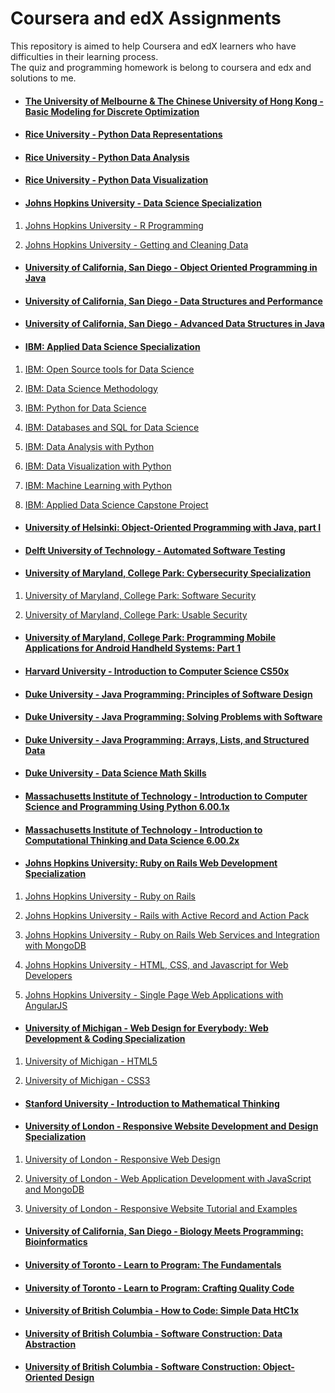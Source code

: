 # Coursera and edX Assignments
This repository is aimed to help Coursera and edX learners who have difficulties in their learning process.  
The quiz and programming homework is belong to coursera and edx and solutions to me.



- #### [The University of Melbourne & The Chinese University of Hong Kong - Basic Modeling for Discrete Optimization](./The%20University%20of%20Melbourne%20-%20Basic%20Modeling%20for%20Discrete%20Optimization)

- #### [Rice University - Python Data Representations](./Rice-Python-Data-Representations)

- #### [Rice University - Python Data Analysis](./Rice-Python-Data-Analysis)

- #### [Rice University - Python Data Visualization](./Rice-Python-Data-Visualization)

- #### [Johns Hopkins University - Data Science Specialization](./Johns%20Hopkins%20University%20-%20Data%20Science%20Specialization)

1. [Johns Hopkins University - R Programming](./Johns%20Hopkins%20University%20-%20Data%20Science%20Specialization/Johns%20Hopkins%20University%20-%20R%20Programming)

2. [Johns Hopkins University - Getting and Cleaning Data](./Johns%20Hopkins%20University%20-%20Data%20Science%20Specialization/Johns%20Hopkins%20University%20-%20Getting%20and%20Cleaning%20Data)

- #### [University of California, San Diego - Object Oriented Programming in Java](./UCSD-Object-Oriented-Programming-in-Java)

- #### [University of California, San Diego - Data Structures and Performance](./UCSD-Data-Structures-and-Performance)

- #### [University of California, San Diego - Advanced Data Structures in Java](./UCSD-Advanced-Data-Structures-in-Java)

- #### [IBM: Applied Data Science Specialization](./Applied-Data-Science-Specialization-IBM)

1. [IBM: Open Source tools for Data Science](./Applied-Data-Science-Specialization-IBM/IBM%20-%20Open%20Source%20tools%20for%20Data%20Science)

2. [IBM: Data Science Methodology](./Applied-Data-Science-Specialization-IBM/IBM%20-%20Data%20Science%20Methodology)

3. [IBM: Python for Data Science](./Applied-Data-Science-Specialization-IBM/IBM%20-%20Python%20for%20Data%20Science)

4. [IBM: Databases and SQL for Data Science](./Applied-Data-Science-Specialization-IBM/IBM%20-%20Databases%20and%20SQL%20for%20Data%20Science)

5. [IBM: Data Analysis with Python](./Applied-Data-Science-Specialization-IBM/IBM%20-%20Data%20Analysis%20with%20Python)

6. [IBM: Data Visualization with Python](./Applied-Data-Science-Specialization-IBM/IBM%20-%20Data%20Visualization%20with%20Python)

7. [IBM: Machine Learning with Python](./Applied-Data-Science-Specialization-IBM/IBM%20-%20Machine%20Learning%20with%20Python)

8. [IBM: Applied Data Science Capstone Project](./Applied-Data-Science-Specialization-IBM/IBM%20-%20Applied%20Data%20Science%20Capstone%20Project)

- #### [University of Helsinki: Object-Oriented Programming with Java, part I](./Object-Oriented-Programming-with-Java-pt1-University-of%20Helsinki-moocfi)

- #### [Delft University of Technology - Automated Software Testing](./Delft%20University%20of%20Technology%20-%20Automated%20Software%20Testing)

- #### [University of Maryland, College Park: Cybersecurity Specialization](./University%20of%20Maryland%20-%20Cybersecurity%20Specialization) 

1. [University of Maryland, College Park: Software Security](./University%20of%20Maryland%20-%20Cybersecurity%20Specialization/University%20of%20Maryland%20-%20Software%20Security)

2. [University of Maryland, College Park: Usable Security](./University%20of%20Maryland%20-%20Cybersecurity%20Specialization/University%20of%20Maryland%20-%20Usable%20Security)

- #### [University of Maryland, College Park: Programming Mobile Applications for Android Handheld Systems: Part 1](./University%20of%20Maryland%20-%20Programming%20Mobile%20Applications%20for%20Android%20Handheld%20Systems%2C%20Part%20I)


- #### [Harvard University - Introduction to Computer Science CS50x](./Harvard-CS50x)

- #### [Duke University - Java Programming: Principles of Software Design](./Duke-Java-Programming-Principles-of-Software-Design)

- #### [Duke University - Java Programming: Solving Problems with Software](./Duke-Java-Programming-Solving-Problems-with-Software)

- #### [Duke University - Java Programming: Arrays, Lists, and Structured Data](./Duke-Java-Programming-Arrays-Lists-Structured-Data)

- #### [Duke University - Data Science Math Skills](./Duke-University-Data-Science-Math-Skills)

- #### [Massachusetts Institute of Technology - Introduction to Computer Science and Programming Using Python 6.00.1x](./MITx-6.00.1x)

- #### [Massachusetts Institute of Technology - Introduction to Computational Thinking and Data Science 6.00.2x](./MITx-6.00.2x)

- #### [Johns Hopkins University: Ruby on Rails Web Development Specialization](./Johns%20Hopkins%20University%20-%20Ruby%20on%20Rails%20Web%20Development%20Specialization)

1. [Johns Hopkins University - Ruby on Rails](./Johns%20Hopkins%20University%20-%20Ruby%20on%20Rails%20Web%20Development%20Specialization/Johns%20Hopkins%20University%20-%20Ruby%20on%20Rails)

2. [Johns Hopkins University - Rails with Active Record and Action Pack](./Johns%20Hopkins%20University%20-%20Ruby%20on%20Rails%20Web%20Development%20Specialization/Johns%20Hopkins%20University%20-%20Rails%20with%20Active%20Record%20and%20Action%20Pack)

3. [Johns Hopkins University - Ruby on Rails Web Services and Integration with MongoDB](./Johns%20Hopkins%20University%20-%20Ruby%20on%20Rails%20Web%20Development%20Specialization/JHU%20-%20Ruby%20on%20Rails%20Web%20Services%20and%20Integration%20with%20MongoDB)

4. [Johns Hopkins University - HTML, CSS, and Javascript for Web Developers](./Johns%20Hopkins%20University%20-%20Ruby%20on%20Rails%20Web%20Development%20Specialization/Johns%20Hopkins%20University%20-%20HTML%2C%20CSS%2C%20and%20Javascript%20for%20Web%20Developers)

5. [Johns Hopkins University - Single Page Web Applications with AngularJS](./Johns%20Hopkins%20University%20-%20Ruby%20on%20Rails%20Web%20Development%20Specialization/Johns%20Hopkins%20University%20-%20Single%20Page%20Web%20Applications%20with%20AngularJS)

- #### [University of Michigan - Web Design for Everybody: Web Development & Coding Specialization](./University%20of%20Michigan%20-%20Web%20Design%20for%20Everybody)

1. [University of Michigan - HTML5](./University%20of%20Michigan%20-%20Web%20Design%20for%20Everybody/University%20of%20Michigan%20-%20%20HTML5)

2. [University of Michigan - CSS3](./University%20of%20Michigan%20-%20Web%20Design%20for%20Everybody/University%20of%20Michigan%20-%20%20CSS3)

- #### [Stanford University - Introduction to Mathematical Thinking](./Stanford-University-Introduction-to-Mathematical-Thinking)

- #### [University of London - Responsive Website Development and Design Specialization](./University%20of%20London%20-%20Responsive%20Website%20Development%20and%20Design%20Specialization)

1. [University of London - Responsive Web Design](./University%20of%20London%20-%20Responsive%20Website%20Development%20and%20Design%20Specialization/University%20of%20London%20-%20Responsive%20Web%20Design)

2. [University of London - Web Application Development with JavaScript and MongoDB](./University%20of%20London%20-%20Responsive%20Website%20Development%20and%20Design%20Specialization/University%20of%20London%20-%20Web%20Application%20Development%20with%20JavaScript%20and%20MongoDB)

3. [University of London - Responsive Website Tutorial and Examples](./University%20of%20London%20-%20Responsive%20Website%20Development%20and%20Design%20Specialization/University%20of%20London%20-%20Responsive%20Website%20Tutorial%20and%20Examples)

- #### [University of California, San Diego - Biology Meets Programming: Bioinformatics](./UCSD%20-%20Biology%20Meets%20Programming%20Bioinformatics)

- #### [University of Toronto - Learn to Program: The Fundamentals](./University-of-Toronto-The%20Fundamentals)

- #### [University of Toronto - Learn to Program: Crafting Quality Code](./University-of-Toronto-Crafting-Quality-Code)

- #### [University of British Columbia - How to Code: Simple Data HtC1x](./UBCx-HtC1x)

- #### [University of British Columbia - Software Construction: Data Abstraction](./UBCx-Software-Construction-Data-Abstraction-SoftConst1x)

- #### [University of British Columbia - Software Construction: Object-Oriented Design](./UBCx-Software-Construction-OOP-SoftConst2x)


